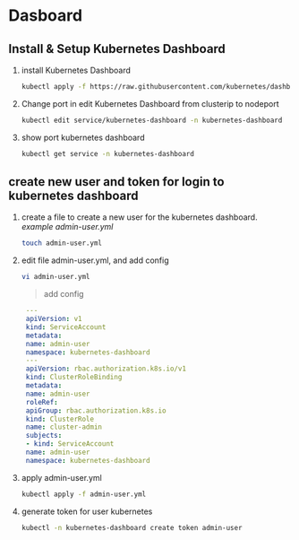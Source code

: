 # Dasboard

## Install & Setup Kubernetes Dashboard

1. install Kubernetes Dashboard

   ```sh
   kubectl apply -f https://raw.githubusercontent.com/kubernetes/dashboard/v2.7.0/aio/deploy/recommended.yaml
   ```

2. Change port in edit Kubernetes Dashboard from clusterip to nodeport

   ```sh
   kubectl edit service/kubernetes-dashboard -n kubernetes-dashboard
   ```

3. show port kubernetes dashboard

   ```sh
   kubectl get service -n kubernetes-dashboard
   ```

## create new user and token for login to kubernetes dashboard

1. create a file to create a new user for the kubernetes dashboard. *example admin-user.yml*

   ```sh
   touch admin-user.yml
   ```

2. edit file admin-user.yml, and add config

   ```sh
   vi admin-user.yml
   ```

   > add config

   ```yml
    ---
    apiVersion: v1
    kind: ServiceAccount
    metadata:
    name: admin-user
    namespace: kubernetes-dashboard
    ---
    apiVersion: rbac.authorization.k8s.io/v1
    kind: ClusterRoleBinding
    metadata:
    name: admin-user
    roleRef:
    apiGroup: rbac.authorization.k8s.io
    kind: ClusterRole
    name: cluster-admin
    subjects:
    - kind: ServiceAccount
    name: admin-user
    namespace: kubernetes-dashboard
   ```

3. apply admin-user.yml

   ```sh
   kubectl apply -f admin-user.yml
   ```

4. generate token for user kubernetes

   ```sh
   kubectl -n kubernetes-dashboard create token admin-user
   ```
